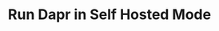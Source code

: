 ---
title: "Run Dapr in Self Hosted Mode"
linkTitle: "Self-Hosted"
weight: 1000
description: "How to get Dapr up and running in your local environment"
---